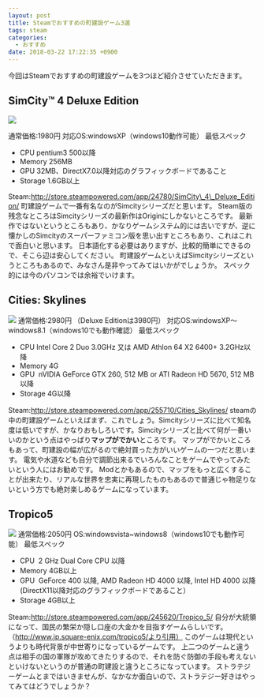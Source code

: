 ```yaml
---
layout: post
title: Steamでおすすめの町建設ゲーム3選
tags: steam
categories:
  - おすすめ
date: 2018-03-22 17:22:35 +0900
---
```


今回はSteamでおすすめの町建設ゲームを3つほど紹介させていただきます。

SimCity™ 4 Deluxe Edition
-------------------------

![](../../../../images/2018/03/simcity-deluxe-edition.png)

通常価格:1980円 対応OS:windowsXP（windows10動作可能） 最低スペック

*   CPU pentium3 500以降
*   Memory 256MB
*   GPU 32MB、DirectX7.0以降対応のグラフィックボードであること
*   Storage 1.6GB以上

Steam:http://store.steampowered.com/app/24780/SimCity\_4\_Deluxe_Edition/ 町建設ゲームで一番有名なのがSimcityシリーズだと思います。 Steam版の残念なところはSimcityシリーズの最新作はOriginにしかないところです。 最新作ではないというところもあり、かなりゲームシステム的には古いですが、逆に懐かしのSimcityのスーパーファミコン版を思い出すところもあり、これはこれで面白いと思います。 日本語化する必要はありますが、比較的簡単にできるので、そこら辺は安心してください。 町建設ゲームといえばSimcityシリーズというところもあるので、みなさん是非やってみてはいかがでしょうか。 スペック的には今のパソコンでは余裕でいけます。

Cities: Skylines
----------------

![](../../../../images/2018/03/citiesskyline.png) 通常価格:2980円 （Deluxe Editionは3980円） 対応OS:windowsXP～windows8.1（windows10でも動作確認） 最低スペック

*   CPU Intel Core 2 Duo 3.0GHz 又は AMD Athlon 64 X2 6400+ 3.2GHz以降
*   Memory 4G
*   GPU  nVIDIA GeForce GTX 260, 512 MB or ATI Radeon HD 5670, 512 MB 以降
*   Storage 4G以降

Steam:http://store.steampowered.com/app/255710/Cities_Skylines/ steamの中の町建設ゲームといえばまず、これでしょう。Simcityシリーズに比べて知名度は低いですが、かなりおもしろいです。Simcityシリーズと比べて何が一番いいのかという点はやっぱり**マップがでかい**ところです。 マップがでかいところもあって、町建設の幅が広がるので絶対買った方がいいゲームの一つだと思います。 電気や水道なども自分で調節出来るでいろんなことをゲームでやってみたいという人にはお勧めです。 Modとかもあるので、マップをもっと広くすることが出来たり、リアルな世界を忠実に再現したものもあるので普通じゃ物足りないという方でも絶対楽しめるゲームになっています。

Tropico5
--------

![](../../../../images/2018/03/tropico5.png) 通常価格:2050円 OS:windowsvista~windows8（windows10でも動作可能） 最低スペック

*   CPU  2 GHz Dual Core CPU 以降
*   Memory 4GB以上
*   GPU  GeForce 400 以降, AMD Radeon HD 4000 以降, Intel HD 4000 以降 (DirectX11以降対応のグラフィックボードであること）
*   Storage 4GB以上

Steam:http://store.steampowered.com/app/245620/Tropico_5/ 自分が大統領になって、国民の繁栄か隠し口座の大金かを目指すゲームらしいです。（http://www.jp.square-enix.com/tropico5/より引用） このゲームは現代というよりも時代背景が中世寄りになっているゲームです。 上二つのゲームと違う点は相手の国の軍隊が攻めてきたりするので、それを防ぐ防御の手段も考えないといけないというのが普通の町建設と違うところになっています。 ストラテジーゲームとまではいきませんが、なかなか面白いので、ストラテジー好きはやってみてはどうでしょうか？